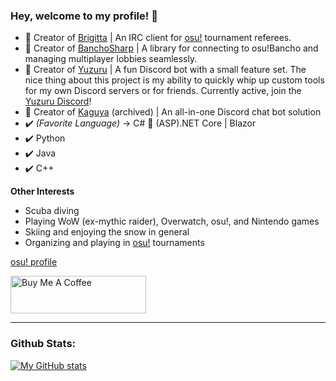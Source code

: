 ### Hey, welcome to my profile! 👋

- 🔭 Creator of [Brigitta](https://github.com/hburn7/Brigitta) | An IRC client for [osu!](https://osu.ppy.sh/) tournament referees.
- 🔭 Creator of [BanchoSharp](https://github.com/hburn7/BanchoSharp) | A library for connecting to osu!Bancho and managing multiplayer lobbies seamlessly.
- 🔭 Creator of [Yuzuru](https://github.com/hburn7/Yuzuru) | A fun Discord bot with a small feature set. The nice thing about this project is my ability to quickly whip up custom tools for my own Discord servers or for friends. Currently active, join the [Yuzuru Discord](https://discord.gg/GkFR4xGKMM)!
- 🔭 Creator of [Kaguya](https://github.com/kaguyabot/Kaguya) (archived) | An all-in-one Discord chat bot solution
- ✔️ *(Favorite Language)* -> C# 🤝 (ASP).NET Core | Blazor
- ✔️ Python
- ✔️ Java
- ✔️ C++

**Other Interests**
- Scuba diving
- Playing WoW (ex-mythic raider), Overwatch, osu!, and Nintendo games
- Skiing and enjoying the snow in general
- Organizing and playing in [osu!](https://osu.ppy.sh/) tournaments

[osu! profile](https://osu.ppy.sh/users/8191845)

<a href="https://www.buymeacoffee.com/stagecodes" target="_blank"><img src="https://cdn.buymeacoffee.com/buttons/v2/default-yellow.png" alt="Buy Me A Coffee" style="height: 60px !important;width: 217px !important;" ></a>

---
### Github Stats:
[![My GitHub stats](https://readme-stats.nozemi.io/api?username=hburn7&show_icons=true&theme=dark)](https://readme-stats.nozemi.io)
